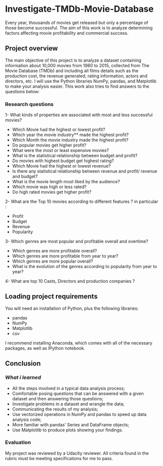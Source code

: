 # Investigate-TMDb-Movie-Database
Every year, thousands of movies get released but only a percentage of those become successful. The aim of this work is to analyze determining factors affecting movie profitability and commercial success. 
## Project overview
The main objective of this project is to analyze a dataset containing information about 10,000 movies from 1960 to 2015, collected from The Movie Database (TMDb) and including all films details such as the production cost, the revenue generated, rating information, actors and directors, etc. I will use the Python libraries NumPy, pandas, and Matplotlib to make your analysis easier. This work also tries to find answers to the questions below:
### Research questions

1- What kinds of properties are associated with  most and less successful movies?

<ul>
<li>Which Movie had the highest or lowest profit?</li>
<li>Which year the movie industry** made the highest profit?</li>
<li>Which Month the movie industry made the highest profit?</li>   
<li>Do popular movies get higher profit? </li>
<li>What were the most or least expensive movies?</li>   
<li>What is the statistical relationship between budget and profit?</li>   
<li>Do movies with highest budget get  highest rating?</li>
<li>Which Movie had the highest or lowest revenue?</li>
<li>Is there any statistical relationship between revenue and profit/ revenue and budget?</li>
<li>What is the movie length most liked by the audience?</li>
<li>Which movie was high or less rated?</li>
<li>Do high rated movies get higher profit?</li>
</ul>
2- What are the Top 10 movies according to different features ? in particular :
<ul>
<li>Profit</li>
<li>Budget </li>
<li>Revenue</li>
<li>Popularity </li>
</ul>
3- Which genres are most popular and profitable overall and overtime?
<ul>
<li>Which genres are more profitable overall?</li>
<li>Which genres are more profitable from year to year?</li>
<li>Which genres are more popular overall?</li>   
<li>What is the evolution of the genres according to popularity from year to year? </li>
</ul>
4- What are top 10 Casts, Directors and production companies ?

## Loading project requirements 
You will need an installation of Python, plus the following libraries:
* pandas
* NumPy
* Matplotlib
* csv

I recommend installing Anaconda, which comes with all of the necessary packages, as well as IPython notebook.
 
 ## Conclusion 
 ### *What i learned*
* All the steps involved in a typical data analysis process;
* Comfortable posing questions that can be answered with a given dataset and then answering those questions;
* Investigate problems in a dataset and wrangle the data;
* Communicating the results of my analysis;
* Use vectorized operations in NumPy and pandas to speed up  data analysis code;
* More familiar with pandas' Series and DataFrame objects;
* Use Matplotlib to produce plots showing your findings.
### Evaluation
My project was reviewed by a Udacity reviewer. All criteria found in the rubric must be meeting specifications for me to pass.

